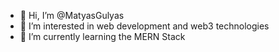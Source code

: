 - 👋 Hi, I’m @MatyasGulyas
- 👀 I’m interested in web development and web3 technologies
- 🌱 I’m currently learning the MERN Stack


<!---
MatyasGulyas/MatyasGulyas is a ✨ special ✨ repository because its `README.md` (this file) appears on your GitHub profile.
You can click the Preview link to take a look at your changes.
--->

